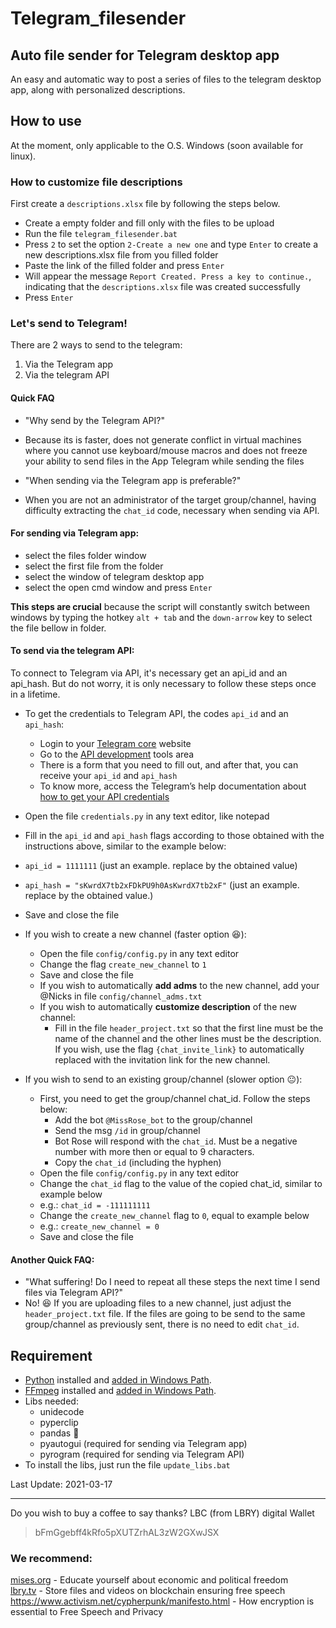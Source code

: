 # Telegram_filesender
## Auto file sender for Telegram desktop app

An easy and automatic way to post a series of files to the telegram desktop app, along with personalized descriptions.

## How to use

At the moment, only applicable to the O.S. Windows (soon available for linux).

### How to customize file descriptions

First create a `descriptions.xlsx` file by following the steps below.
- Create a empty folder and fill only with the files to be upload
- Run the file `telegram_filesender.bat`
- Press `2` to set the option `2-Create a new one` and type `Enter` to create a new descriptions.xlsx file from you filled folder
- Paste the link of the filled folder and press `Enter`
- Will appear the message `Report Created. Press a key to continue.`, indicating that the `descriptions.xlsx` file was created successfully
- Press `Enter`

### Let's send to Telegram!
There are 2 ways to send to the telegram:
1. Via the Telegram app
2. Via the telegram API

#### Quick FAQ
- "Why send by the Telegram API?"
- Because its is faster, does not generate conflict in virtual machines where you cannot use keyboard/mouse macros and does not freeze your ability to send files in the App Telegram while sending the files

- "When sending via the Telegram app is preferable?"
- When you are not an administrator of the target group/channel, having difficulty extracting the `chat_id` code, necessary when sending via API.

#### For sending via Telegram app:
- select the files folder window
- select the first file from the folder
- select the window of telegram desktop app
- select the open cmd window and press `Enter`

**This steps are crucial** because the script will constantly switch between windows by typing the hotkey `alt + tab` and the `down-arrow` key to select the file bellow in folder.


#### To send via the telegram API:

To connect to Telegram via API, it's necessary get an api_id and an api_hash. But do not worry, it is only necessary to follow these steps once in a lifetime.
- To get the credentials to Telegram API, the codes `api_id` and an `api_hash`:
  - Login to your [Telegram core](https://my.telegram.org/) website
  - Go to the [API development](https://my.telegram.org/apps) tools area
  - There is a form that you need to fill out, and after that, you can receive your `api_id` and `api_hash`
  - To know more, access the Telegram’s help documentation about [how to get your API credentials](https://core.telegram.org/api/obtaining_api_id)
- Open the file `credentials.py` in any text editor, like notepad
- Fill in the `api_id` and `api_hash` flags according to those obtained with the instructions above, similar to the example below:
- `api_id = 1111111` (just an example. replace by the obtained value)
- `api_hash = "sKwrdX7tb2xFDkPU9h0AsKwrdX7tb2xF"` (just an example. replace by the obtained value.)
- Save and close the file

- If you wish to create a new channel (faster option :satisfied:):
  - Open the file `config/config.py` in any text editor
  - Change the flag `create_new_channel` to `1`
  - Save and close the file
  - If you wish to automatically **add adms** to the new channel, add your @Nicks in file `config/channel_adms.txt`
  - If you wish to automatically **customize description** of the new channel:
    - Fill in the file `header_project.txt` so that the first line must be the name of the channel and the other lines must be the description. If you wish, use the flag `{chat_invite_link}` to automatically replaced with the invitation link for the new channel.

- If you wish to send to an existing group/channel (slower option :neutral_face:):
  - First, you need to get the group/channel chat_id. Follow the steps below:
    - Add the bot `@MissRose_bot` to the group/channel
    - Send the msg `/id` in group/channel
    - Bot Rose will respond with the `chat_id`. Must be a negative number with more then or equal to 9 characters.
    - Copy the `chat_id` (including the hyphen)
  - Open the file `config/config.py` in any text editor
  - Change the `chat_id` flag to the value of the copied chat_id, similar to example below
  - e.g.: `chat_id = -111111111`
  - Change the `create_new_channel` flag to `0`, equal to example below
  - e.g.: `create_new_channel = 0`
  - Save and close the file

#### Another Quick FAQ:
- "What suffering! Do I need to repeat all these steps the next time I send files via Telegram API?"
- No! :satisfied: If you are uploading files to a new channel, just adjust the `header_project.txt` file. If the files are going to be send to the same group/channel as previously sent, there is no need to edit `chat_id`.

## Requirement
- [Python](https://www.python.org/downloads/windows/) installed and [added in Windows Path](https://datatofish.com/add-python-to-windows-path/).
- [FFmpeg](https://www.gyan.dev/ffmpeg/builds/ffmpeg-git-full.7z ) installed and [added in Windows Path](https://blog.gregzaal.com/how-to-install-ffmpeg-on-windows/).
- Libs needed:
  - unidecode
  - pyperclip
  - pandas :panda_face:
  - pyautogui (required for sending via Telegram app)
  - pyrogram (required for sending via Telegram API)
- To install the libs, just run the file `update_libs.bat`

Last Update: 2021-03-17

---
Do you wish to buy a coffee to say thanks?
LBC (from LBRY) digital Wallet
> bFmGgebff4kRfo5pXUTZrhAL3zW2GXwJSX

### We recommend:
[mises.org](https://mises.org/) - Educate yourself about economic and political freedom\
[lbry.tv](http://lbry.tv/) - Store files and videos on blockchain ensuring free speech\
https://www.activism.net/cypherpunk/manifesto.html -  How encryption is essential to Free Speech and Privacy